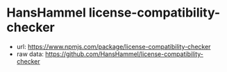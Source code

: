 # HansHammel license-compatibility-checker 
* url: https://www.npmjs.com/package/license-compatibility-checker
* raw data: https://github.com/HansHammel/license-compatibility-checker


<!-- .slide: data-background-image="https://raw.githubusercontent.com/HansHammel/license-compatibility-checker/master/licenses.svg" data-background-interactive="true" data-preload="false" -->
